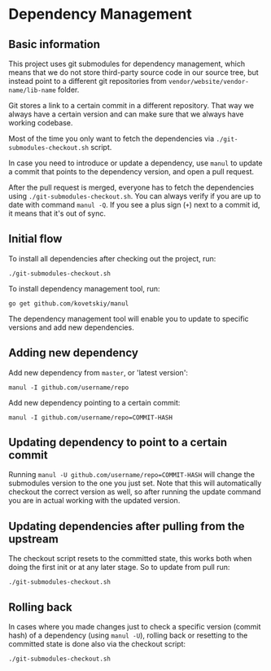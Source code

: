 # Dependency Management

## Basic information

This project uses git submodules for dependency management, which means that we do not store third-party source code in our source tree, but instead point to a different git repositories from `vendor/website/vendor-name/lib-name` folder.

Git stores a link to a certain commit in a different repository. That way we always have a certain version and can make sure that we always have working codebase.

Most of the time you only want to fetch the dependencies via `./git-submodules-checkout.sh` script.

In case you need to introduce or update a dependency, use `manul` to update a commit that points to the dependency version, and open a pull request.

After the pull request is merged, everyone has to fetch the dependencies using `./git-submodules-checkout.sh`. You can always verify if you are up to date with command `manul -Q`. If you see a plus sign (`+`) next to a commit id, it means that it's out of sync.

## Initial flow

To install all dependencies after checking out the project, run:

`./git-submodules-checkout.sh`

To install dependency management tool, run:

`go get github.com/kovetskiy/manul`

The dependency management tool will enable you to update to specific versions and add new dependencies.

## Adding new dependency

Add new dependency from `master`, or 'latest version':

`manul -I github.com/username/repo`

Add new dependency pointing to a certain commit:

`manul -I github.com/username/repo=COMMIT-HASH`

## Updating dependency to point to a certain commit

Running `manul -U github.com/username/repo=COMMIT-HASH` will change the submodules version to the one you just set. Note that this will automatically checkout the correct version as well, so after running the update command you are in actual working with the updated version.

## Updating dependencies after pulling from the upstream

The checkout script resets to the committed state, this works both when doing the first init or at any later stage. So to update from pull run:

`./git-submodules-checkout.sh`

## Rolling back

In cases where you made changes just to check a specific version (commit hash) of a dependency (using `manul -U`), rolling back or resetting to the committed state is done also via the checkout script:

`./git-submodules-checkout.sh`